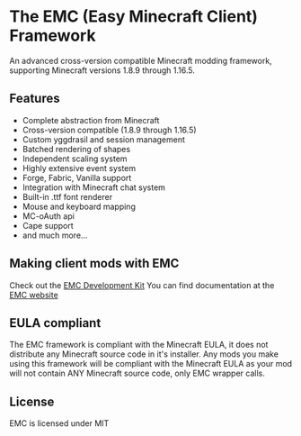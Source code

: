 The EMC (Easy Minecraft Client) Framework
===================

An advanced cross-version compatible Minecraft modding framework, supporting Minecraft versions 1.8.9 through 1.16.5.

Features
-------------------
* Complete abstraction from Minecraft
* Cross-version compatible (1.8.9 through 1.16.5)
* Custom yggdrasil and session management
* Batched rendering of shapes
* Independent scaling system
* Highly extensive event system
* Forge, Fabric, Vanilla support
* Integration with Minecraft chat system
* Built-in .ttf font renderer
* Mouse and keyboard mapping
* MC-oAuth api
* Cape support
* and much more...

Making client mods with EMC 
-------------------

Check out the [EMC Development Kit](https://gitlab.com/EMC-Framework/EDK)
You can find documentation at the [EMC website](https://emc-framework.gitlab.io/)


EULA compliant
-------------------

The EMC framework is compliant with the Minecraft EULA, it does not distribute any Minecraft source code in it's installer.
Any mods you make using this framework will be compliant with the Minecraft EULA as your mod will not contain ANY
Minecraft source code, only EMC wrapper calls.

License
-------------------

EMC is licensed under MIT